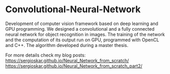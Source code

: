 # Convolutional-Neural-Network
Development of computer vision framework based on deep learning and  GPU programming. We designed a convolutional and a fully connected neural network for object recognition in images. The training of the network and the computation of its output run on GPU, programmed with OpenCL and C++. The algorithm developed during a master thesis.

For more details check my blog posts:
https://sergioskar.github.io/Neural_Network_from_scratch/
https://sergioskar.github.io/Neural_Network_from_scratch_part2/
